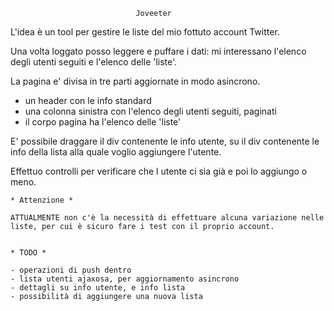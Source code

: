 
								Joveeter

L'idea è un tool per gestire le liste del mio fottuto account Twitter.

Una volta loggato posso leggere e puffare i dati:
mi interessano l'elenco degli utenti seguiti e l'elenco delle 'liste'.

La pagina e' divisa in tre parti aggiornate in modo asincrono.
- un header con le info standard
- una colonna sinistra con l'elenco degli utenti seguiti, paginati
- il corpo pagina ha l'elenco delle 'liste'

E' possibile draggare il div contenente le info utente, su
il div contenente le info della lista alla quale voglio aggiungere 
l'utente.

Effettuo controlli per verificare che l utente ci sia già e poi lo 
aggiungo o meno.


	* Attenzione *

	ATTUALMENTE non c'è la necessità di effettuare alcuna variazione nelle
	liste, per cui è sicuro fare i test con il proprio account.


	* TODO *
	
	- operazioni di push dentro 
	- lista utenti ajaxosa, per aggiornamento asincrono
	- dettagli su info utente, e info lista
	- possibilità di aggiungere una nuova lista